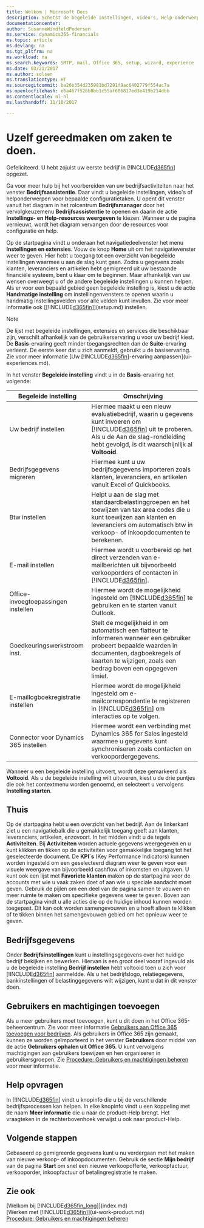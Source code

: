 ```yaml
---
title: Welkom | Microsoft Docs
description: Schetst de begeleide instellingen, video's, Help-onderwerpen en pagina's en vensters die u kunt gebruiken om u gereed te maken voor het doen van zaken in Dynamics 365 Business edition.
documentationcenter: 
author: SusanneWindfeldPedersen
ms.service: dynamics365-financials
ms.topic: article
ms.devlang: na
ms.tgt_pltfrm: na
ms.workload: na
ms.search.keywords: SMTP, mail, Office 365, setup, wizard, experience
ms.date: 03/21/2017
ms.author: solsen
ms.translationtype: HT
ms.sourcegitcommit: ba26b354d235981bd7291f9ac6402779f554ac7a
ms.openlocfilehash: e6a467f526b8bb1c55af686817ed3e419b214dbb
ms.contentlocale: nl-nl
ms.lasthandoff: 11/10/2017

---
```

# <a name="getting-ready-for-doing-business"></a>Uzelf gereedmaken om zaken te doen.
Gefeliciteerd. U hebt zojuist uw eerste bedrijf in [!INCLUDE[d365fin](includes/d365fin_md.md)] opgezet.

Ga voor meer hulp bij het voorbereiden van uw bedrijfsactiviteiten naar het venster **Bedrijfsassistentie**. Daar vindt u begeleide instellingen, video's of helponderwerpen voor bepaalde configuratietaken. U opent dit venster vanuit het diagram in het rolcentrum **Bedrijfsmanager** door het vervolgkeuzemenu **Bedrijfsassistentie** te openen en daarin de actie **Instellings- en Help-resources weergeven** te kiezen. Wanneer u de pagina vernieuwt, wordt het diagram vervangen door de resources voor configuratie en help.

Op de startpagina vindt u onderaan het navigatiedeelvenster het menu **Instellingen en extensies**. Vouw de knop **Home** uit om het navigatievenster weer te geven. Hier hebt u toegang tot een overzicht van begeleide instellingen waarmee u aan de slag kunt gaan. Zodra u gegevens zoals klanten, leveranciers en artikelen hebt gemigreerd uit uw bestaande financiële systeem, bent u klaar om te beginnen. Maar afhankelijk van uw wensen overweegt u of de andere begeleide instellingen u kunnen helpen. Als er voor een bepaald gebied geen begeleide instelling is, kiest u de actie **Handmatige instelling** om instellingenvensters te openen waarin u handmatig instellingsvelden voor alle velden kunt invullen. Zie voor meer informatie ook [[!INCLUDE[d365fin](includes/d365fin_md.md)]](setup.md) instellen.

> [!NOTE]  
>   De lijst met begeleide instellingen, extensies en services die beschikbaar zijn, verschilt afhankelijk van de gebruikerservaring u voor uw bedrijf kiest. De **Basis**-ervaring geeft minder toegangsrechten dan de **Suite**-ervaring verleent. De eerste keer dat u zich aanmeldt, gebruikt u de basiservaring. Zie voor meer informatie [Uw [!INCLUDE[d365fin](includes/d365fin_md.md)]-ervaring aanpassen](ui-experiences.md).

In het venster **Begeleide instelling** vindt u in de **Basis**-ervaring het volgende:

| Begeleide instelling | Omschrijving |
| --- | --- |
| Uw bedrijf instellen |Hiermee maakt u een nieuw evaluatiebedrijf, waarin u gegevens kunt invoeren om [!INCLUDE[d365fin](includes/d365fin_md.md)] uit te proberen. Als u de Aan de slag-rondleiding hebt gevolgd, is dit waarschijnlijk al **Voltooid**. |
| Bedrijfsgegevens migreren |Hiermee kunt u uw bedrijfsgegevens importeren zoals klanten, leveranciers, en artikelen vanuit Excel of Quickbooks. |
| Btw instellen |Helpt u aan de slag met standaardbelastinggroepen en het toewijzen van tax area codes die u kunt toewijzen aan klanten en leveranciers om automatisch btw in verkoop- of inkoopdocumenten te berekenen. |
| E-mail instellen |Hiermee wordt u voorbereid op het direct verzenden van e-mailberichten uit bijvoorbeeld verkooporders of contacten in [!INCLUDE[d365fin](includes/d365fin_md.md)]. |
| Office-invoegtoepassingen instellen |Hiermee wordt de mogelijkheid ingesteld om [!INCLUDE[d365fin](includes/d365fin_md.md)] te gebruiken en te starten vanuit Outlook. |
| Goedkeuringswerkstroom inst. |Stelt de mogelijkheid in om automatisch een fiatteur te informeren wanneer een gebruiker probeert bepaalde waarden in documenten, dagboekregels of kaarten te wijzigen, zoals een bedrag boven een opgegeven limiet. |
| E-maillogboekregistratie instellen |Hiermee wordt de mogelijkheid ingesteld om e-mailcorrespondentie te registreren in [!INCLUDE[d365fin](includes/d365fin_md.md)] om interacties op te volgen. |
| Connector voor Dynamics 365 instellen |Hiermee wordt een verbinding met Dynamics 365 for Sales ingesteld waarmee u gegevens kunt synchroniseren zoals contacten en verkoopordergegevens. |

Wanneer u een begeleide instelling uitvoert, wordt deze gemarkeerd als **Voltooid**. Als u de begeleide instelling wilt uitvoeren, kiest u de drie puntjes die ook het contextmenu worden genoemd, en selecteert u vervolgens **Instelling starten**.

## <a name="home"></a>Thuis
Op de startpagina hebt u een overzicht van het bedrijf. Aan de linkerkant ziet u een navigatiebalk die u gemakkelijk toegang geeft aan klanten, leveranciers, artikelen, enzovoort. In het midden vindt u de tegels **Activiteiten**. Bij **Activiteiten** worden actuele gegevens weergegeven en u kunt klikken en tikken op de activiteiten voor gemakkelijke toegang tot het geselecteerde document. De **KPI´s** (Key Performance Indicators) kunnen worden ingesteld om een geselecteerd diagram weer te geven voor een visuele weergave van bijvoorbeeld cashflow of inkomsten en uitgaven. U kunt ook een lijst met **Favoriete klanten** maken op de startpagina voor de accounts met wie u vaak zaken doet of aan wie u speciale aandacht moet geven.
Gebruik de pijlen om een deel van de pagina samen te vouwen en meer ruimte te maken om specifieke gegevens weer te geven. Boven aan de startpagina vindt u alle acties die op de huidige inhoud kunnen worden toegepast. Dit kan ook worden samengevouwen en u hoeft alleen te klikken of te tikken binnen het samengevouwen gebied om het opnieuw weer te geven.

## <a name="company-information"></a>Bedrijfsgegevens
Onder **Bedrijfsinstellingen** kunt u instellingsgegevens over het huidige bedrijf bekijken en bewerken. Hiervan is een groot deel vooraf ingevuld als u de begeleide instelling **Bedrijf instellen** hebt voltooid toen u zich voor [!INCLUDE[d365fin](includes/d365fin_md.md)] aanmeldde. Als u het bedrijfslogo, relatiegegevens, bankinstellingen of belastinggegevens wilt wijzigen, kunt u dat in dit venster doen.    

## <a name="adding-users-and-permissions"></a>Gebruikers en machtigingen toevoegen
Als u meer gebruikers moet toevoegen, kunt u dit doen in het Office 365-beheercentrum. Zie voor meer informatie [Gebruikers aan Office 365 toevoegen voor bedrijven](https://support.office.com/en-us/article/Add-users-to-Office-365-for-business-435ccec3-09dd-4587-9ebd-2f3cad6bc2bc). Als gebruikers in Office 365 zijn gemaakt, kunnen ze worden geïmporteerd in het venster **Gebruikers** door middel van de actie **Gebruikers ophalen uit Office 365**. U kunt vervolgens machtigingen aan gebruikers toewijzen en hen organiseren in gebruikersgroepen. Zie [Procedure: Gebruikers en machtigingen beheren](ui-how-users-permissions.md) voor meer informatie.  

## <a name="getting-help"></a>Help opvragen
In [!INCLUDE[d365fin](includes/d365fin_md.md)] vindt u knopinfo die u bij de verschillende bedrijfsprocessen kan helpen. In elke knopinfo vindt u een koppeling met de naam **Meer informatie** die u naar de product-Help brengt. Het vraagteken in de rechterbovenhoek verwijst u ook naar product-Help.
## <a name="next-steps"></a>Volgende stappen
Gebaseerd op gemigreerde gegevens kunt u nu verdergaan met het maken van nieuwe verkoop- of inkoopdocumenten. Gebruik de sectie **Mijn bedrijf** van de pagina **Start** om snel een nieuwe verkoopofferte, verkoopfactuur, verkooporder, inkoopfactuur of betalingregistratie te maken.

## <a name="see-also"></a>Zie ook
[Welkom bij [!INCLUDE[d365fin_long](includes/d365fin_long_md.md)]](index.md)  
[Werken met [!INCLUDE[d365fin](includes/d365fin_md.md)]](ui-work-product.md)  
[Procedure: Gebruikers en machtigingen beheren](ui-how-users-permissions.md)

